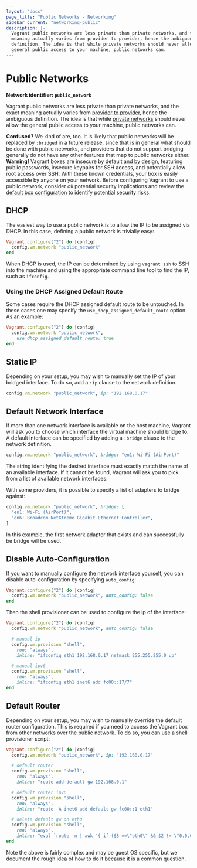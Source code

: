 ```yaml
---
layout: "docs"
page_title: "Public Networks - Networking"
sidebar_current: "networking-public"
description: |-
  Vagrant public networks are less private than private networks, and the exact
  meaning actually varies from provider to provider, hence the ambiguous
  definition. The idea is that while private networks should never allow the
  general public access to your machine, public networks can.
---
```


# Public Networks

**Network identifier: `public_network`**

Vagrant public networks are less private than private networks, and the exact
meaning actually varies from [provider to provider](/docs/providers/),
hence the ambiguous definition. The idea is that while
[private networks](/docs/networking/private_network.html) should never allow the
general public access to your machine, public networks can.

<div class="alert alert-info">
  <strong>Confused?</strong> We kind of are, too. It is likely that
  public networks will be replaced by <code>:bridged</code> in a
  future release, since that is in general what should be done with
  public networks, and providers that do not support bridging generally
  do not have any other features that map to public networks either.
</div>

<div class="alert alert-warning">
  <strong>Warning!</strong> Vagrant boxes are insecure by default
  and by design, featuring public passwords, insecure keypairs
  for SSH access, and potentially allow root access over SSH.  With
  these known credentials, your box is easily accessible by anyone on
  your network.  Before configuring Vagrant to use a public network,
  consider <em>all</em> potential security implications
  and review the <a href="/docs/boxes/base.html">default box
  configuration</a> to identify potential security risks.
</div>

## DHCP

The easiest way to use a public network is to allow the IP to be assigned
via DHCP. In this case, defining a public network is trivially easy:

```ruby
Vagrant.configure("2") do |config|
  config.vm.network "public_network"
end
```

When DHCP is used, the IP can be determined by using `vagrant ssh` to
SSH into the machine and using the appropriate command line tool to find
the IP, such as `ifconfig`.

### Using the DHCP Assigned Default Route

Some cases require the DHCP assigned default route to be untouched. In these cases one
may specify the `use_dhcp_assigned_default_route` option. As an example:

```ruby
Vagrant.configure("2") do |config|
  config.vm.network "public_network",
    use_dhcp_assigned_default_route: true
end
```

## Static IP

Depending on your setup, you may wish to manually set the IP of your
bridged interface. To do so, add a `:ip` clause to the network definition.

```ruby
config.vm.network "public_network", ip: "192.168.0.17"
```

## Default Network Interface

If more than one network interface is available on the host machine, Vagrant will
ask you to choose which interface the virtual machine should bridge to. A default
interface can be specified by adding a `:bridge` clause to the network definition.

```ruby
config.vm.network "public_network", bridge: "en1: Wi-Fi (AirPort)"
```

The string identifying the desired interface must exactly match the name of an
available interface. If it cannot be found, Vagrant will ask you to pick
from a list of available network interfaces.

With some providers, it is possible to specify a list of adapters to bridge
against:

```ruby
config.vm.network "public_network", bridge: [
  "en1: Wi-Fi (AirPort)",
  "en6: Broadcom NetXtreme Gigabit Ethernet Controller",
]
```

In this example, the first network adapter that exists and can successfully be
bridge will be used.

## Disable Auto-Configuration

If you want to manually configure the network interface yourself, you
can disable auto-configuration by specifying `auto_config`:

```ruby
Vagrant.configure("2") do |config|
  config.vm.network "public_network", auto_config: false
end
```

Then the shell provisioner can be used to configure the ip of the interface:

```ruby
Vagrant.configure("2") do |config|
  config.vm.network "public_network", auto_config: false

  # manual ip
  config.vm.provision "shell",
    run: "always",
    inline: "ifconfig eth1 192.168.0.17 netmask 255.255.255.0 up"

  # manual ipv6
  config.vm.provision "shell",
    run: "always",
    inline: "ifconfig eth1 inet6 add fc00::17/7"
end
```

## Default Router

Depending on your setup, you may wish to manually override the default
router configuration. This is required if you need to access the Vagrant box from
other networks over the public network. To do so, you can use a shell
provisioner script:

```ruby
Vagrant.configure("2") do |config|
  config.vm.network "public_network", ip: "192.168.0.17"

  # default router
  config.vm.provision "shell",
    run: "always",
    inline: "route add default gw 192.168.0.1"

  # default router ipv6
  config.vm.provision "shell",
    run: "always",
    inline: "route -A inet6 add default gw fc00::1 eth1"

  # delete default gw on eth0
  config.vm.provision "shell",
    run: "always",
    inline: "eval `route -n | awk '{ if ($8 ==\"eth0\" && $2 != \"0.0.0.0\") print \"route del default gw \" $2; }'`"
end
```

Note the above is fairly complex and may be guest OS specific, but we
document the rough idea of how to do it because it is a common question.

